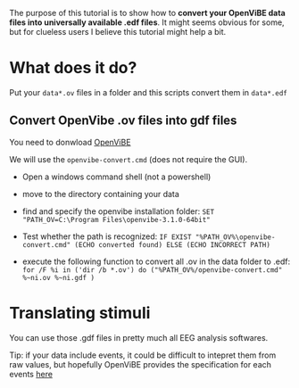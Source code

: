 The purpose of this tutorial is to show how to **convert your OpenViBE data files into universally available .edf files**.
It might seems obvious for some, but for clueless users I believe this tutorial might help a bit.

# What does it do?

Put your `data*.ov` files in a folder and this scripts convert them in `data*.edf`

## Convert OpenVibe .ov files into gdf files

You need to donwload [OpenViBE](http://openvibe.inria.fr/downloads/) 

We will use the  `openvibe-convert.cmd` (does not require the GUI).

- Open a windows command shell (not a powershell)
- move to the directory containing your data

- find and specify the openvibe installation folder:
  `SET "PATH_OV=C:\Program Files\openvibe-3.1.0-64bit"`
- Test whether the path is recognized:
  `IF EXIST "%PATH_OV%\openvibe-convert.cmd" (ECHO converted found) ELSE (ECHO INCORRECT PATH)`

- execute the following function to convert all .ov in the data folder to .edf:
   `for /F %i in ('dir /b *.ov') do ("%PATH_OV%/openvibe-convert.cmd" %~ni.ov %~ni.gdf )`

# Translating stimuli

You can use those .gdf files in pretty much all EEG analysis softwares.

Tip: if your data include events, it could be difficult to intepret them from raw values, but hopefully OpenViBE provides the specification for each events [here](http://openvibe.inria.fr/stimulation-codes/)